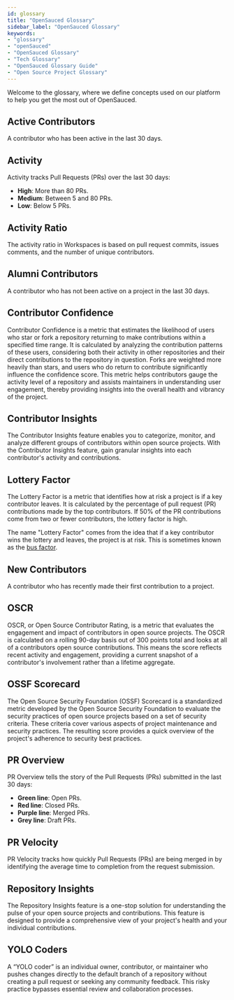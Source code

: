```yaml
---
id: glossary
title: "OpenSauced Glossary"
sidebar_label: "OpenSauced Glossary"
keywords: 
- "glossary" 
- "openSauced" 
- "OpenSauced Glossary" 
- "Tech Glossary" 
- "OpenSauced Glossary Guide" 
- "Open Source Project Glossary" 
---
```


Welcome to the glossary, where we define concepts used on our platform to help you get the most out of OpenSauced.

## Active Contributors

A contributor who has been active in the last 30 days.

## Activity

Activity tracks Pull Requests (PRs) over the last 30 days:

- **High**: More than 80 PRs.
- **Medium**: Between 5 and 80 PRs.
- **Low**: Below 5 PRs.

## Activity Ratio

The activity ratio in Workspaces is based on pull request commits, issues comments, and the number of unique contributors.

## Alumni Contributors

A contributor who has not been active on a project in the last 30 days.

## Contributor Confidence

Contributor Confidence is a metric that estimates the likelihood of users who star or fork a repository returning to make contributions within a specified time range. It is calculated by analyzing the contribution patterns of these users, considering both their activity in other repositories and their direct contributions to the repository in question. Forks are weighted more heavily than stars, and users who do return to contribute significantly influence the confidence score. This metric helps contributors gauge the activity level of a repository and assists maintainers in understanding user engagement, thereby providing insights into the overall health and vibrancy of the project.

## Contributor Insights 

The Contributor Insights feature enables you to categorize, monitor, and analyze different groups of contributors within open source projects. With the Contributor Insights feature, gain granular insights into each contributor's activity and contributions.

## Lottery Factor

The Lottery Factor is a metric that identifies how at risk a project is if a key contributor leaves. It is calculated by the percentage of pull request (PR) contributions made by the top contributors. If 50% of the PR contributions come from two or fewer contributors, the lottery factor is high. 

The name "Lottery Factor" comes from the idea that if a key contributor wins the lottery and leaves, the project is at risk. This is sometimes known as the [bus factor](https://en.wikipedia.org/wiki/Bus_factor).

## New Contributors

A contributor who has recently made their first contribution to a project.

## OSCR

OSCR, or Open Source Contributor Rating, is a metric that evaluates the engagement and impact of contributors in open source projects. The OSCR is calculated on a rolling 90-day basis out of 300 points total and looks at all of a contributors open source contributions. This means the score reflects recent activity and engagement, providing a current snapshot of a contributor's involvement rather than a lifetime aggregate.

## OSSF Scorecard

The Open Source Security Foundation (OSSF) Scorecard is a standardized metric developed by the Open Source Security Foundation to evaluate the security practices of open source projects based on a set of security criteria. These criteria cover various aspects of project maintenance and security practices. The resulting score provides a quick overview of the project's adherence to security best practices.

## PR Overview

PR Overview tells the story of the Pull Requests (PRs) submitted in the last 30 days:

- **Green line**: Open PRs.
- **Red line**: Closed PRs.
- **Purple line**: Merged PRs.
- **Grey line**: Draft PRs.

## PR Velocity

PR Velocity tracks how quickly Pull Requests (PRs) are being merged in by identifying the average time to completion from the request submission.

## Repository Insights

The Repository Insights feature is a one-stop solution for understanding the pulse of your open source projects and contributions. This feature is designed to provide a comprehensive view of your project's health and your individual contributions.

## YOLO Coders

A “YOLO coder” is an individual owner, contributor, or maintainer who pushes changes directly to the default branch of a repository without creating a pull request or seeking any community feedback. This risky practice bypasses essential review and collaboration processes.